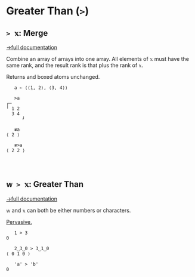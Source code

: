 # Greater Than (`>`)

## `> 𝕩`: Merge
[→full documentation](https://mlochbaum.github.io/BQN/doc/couple.html)

Combine an array of arrays into one array. All elements of `𝕩` must have the same rank, and the result rank is that plus the rank of `𝕩`.

Returns and boxed atoms unchanged.


```bqn
   a ← ⟨⟨1, 2⟩, ⟨3, 4⟩⟩

   >a
┌─     
╵ 1 2  
  3 4  
      ┘

   ≢a
⟨ 2 ⟩

   ≢>a
⟨ 2 2 ⟩




```
## `𝕨 > 𝕩`: Greater Than
[→full documentation](https://mlochbaum.github.io/BQN/doc/arithmetic.html#comparisons)

`𝕨` and `𝕩` can both be either numbers or characters.

[Pervasive.](https://mlochbaum.github.io/BQN/doc/arithmetic.html#pervasion)

```bqn
   1 > 3
0

   2‿3‿0 > 3‿1‿0
⟨ 0 1 0 ⟩

   'a' > 'b'
0
```
